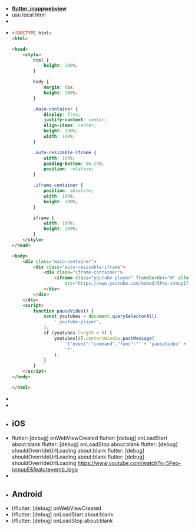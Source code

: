 - **[flutter_inappwebview](https://github.com/pichillilorenzo/flutter_inappwebview)**
- use local html
-
- ```html
  <!DOCTYPE html>
  <html>
  
  <head>
      <style>
          html {
              height: 100%;
          }
  
          body {
              margin: 0px;
              height: 100%;
          }
  
          .main-container {
              display: flex;
              justify-content: center;
              align-items: center;
              height: 100%;
              width: 100%;
          }
  
          .auto-resizable-iframe {
              width: 100%;
              padding-bottom: 56.25%;
              position: relative;
          }
  
          .iframe-container {
              position: absolute;
              width: 100%;
              height: 100%;
          }
  
          iframe {
              width: 100%;
              height: 100%;
          }
      </style>
  </head>
  
  <body>
      <div class="main-container">
          <div class="auto-resizable-iframe">
              <div class="iframe-container">
                  <iframe class="youtube-player" frameborder="0" allowfullscreen=""
                      src="https://www.youtube.com/embed/5Peo-ivmupE?enablejsapi=1"></iframe>
              </div>
          </div>
      </div>
      <script>
          function pauseVideo() {
              const youtubes = document.querySelectorAll(
                  '.youtube-player',
              );
              if (youtubes.length > 0) {
                  youtubes[0].contentWindow.postMessage(
                      '{"event":"command","func":"' + 'pauseVideo' + '","args":""}',
                      '*',
                  );
              }
          }
      </script>
  </body>
  
  </html>
  ```
-
-
- ## iOS
- flutter: [debug] onWebViewCreated
  flutter: [debug] onLoadStart about:blank
  flutter: [debug] onLoadStop about:blank
  flutter: [debug] shouldOverrideUrlLoading about:blank
  flutter: [debug] shouldOverrideUrlLoading about:blank
  flutter: [debug] shouldOverrideUrlLoading https://www.youtube.com/watch?v=5Peo-ivmupE&feature=emb_logo
-
- ## Android
- I/flutter: [debug] onWebViewCreated
- I/flutter: [debug] onLoadStart about:blank
- I/flutter: [debug] onLoadStop about:blank
